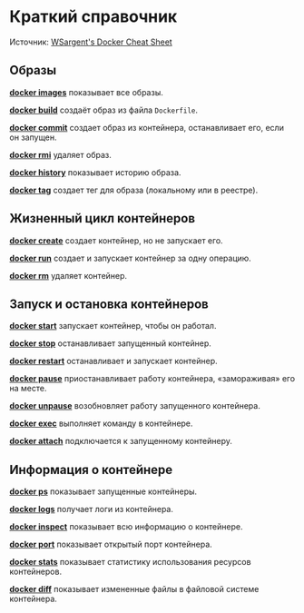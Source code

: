# Краткий справочник

Источник: [WSargent's Docker Cheat Sheet](https://github.com/wsargent/docker-cheat-sheet)

## Образы

**[docker images](https://docs.docker.com/engine/reference/commandline/images)** показывает все образы.

**[docker build](https://docs.docker.com/engine/reference/commandline/build)** создаёт образ из файла `Dockerfile`.

**[docker commit](https://docs.docker.com/engine/reference/commandline/commit)** создает образ из контейнера, останавливает его, если он запущен.

**[docker rmi](https://docs.docker.com/engine/reference/commandline/rmi)** удаляет образ.

**[docker history](https://docs.docker.com/engine/reference/commandline/history)** показывает историю образа.

**[docker tag](https://docs.docker.com/engine/reference/commandline/tag)** создает тег для образа (локальному или в реестре).

## Жизненный цикл контейнеров

**[docker create](https://docs.docker.com/engine/reference/commandline/create)** создает контейнер, но не запускает его.

**[docker run](https://docs.docker.com/engine/reference/commandline/run)** создает и запускает контейнер за одну операцию.

**[docker rm](https://docs.docker.com/engine/reference/commandline/rm)** удаляет контейнер.

## Запуск и остановка контейнеров

**[docker start](https://docs.docker.com/engine/reference/commandline/start)** запускает контейнер, чтобы он работал.

**[docker stop](https://docs.docker.com/engine/reference/commandline/stop)** останавливает запущенный контейнер.

**[docker restart](https://docs.docker.com/engine/reference/commandline/restart)** останавливает и запускает контейнер.

**[docker pause](https://docs.docker.com/engine/reference/commandline/pause/)** приостанавливает работу контейнера, «замораживая» его на месте.

**[docker unpause](https://docs.docker.com/engine/reference/commandline/unpause/)** возобновляет работу запущенного контейнера.

**[docker exec](https://docs.docker.com/engine/reference/commandline/exec)** выполняет команду в контейнере.

**[docker attach](https://docs.docker.com/engine/reference/commandline/attach)** подключается к запущенному контейнеру.

## Информация о контейнере

**[docker ps](https://docs.docker.com/engine/reference/commandline/ps)** показывает запущенные контейнеры.

**[docker logs](https://docs.docker.com/engine/reference/commandline/logs)** получает логи из контейнера.

**[docker inspect](https://docs.docker.com/engine/reference/commandline/inspect)** показывает всю информацию о контейнере.

**[docker port](https://docs.docker.com/engine/reference/commandline/port)** показывает открытый порт контейнера.

**[docker stats](https://docs.docker.com/engine/reference/commandline/stats)** показывает статистику использования ресурсов контейнеров.

**[docker diff](https://docs.docker.com/engine/reference/commandline/diff)** показывает измененные файлы в файловой системе контейнера.
